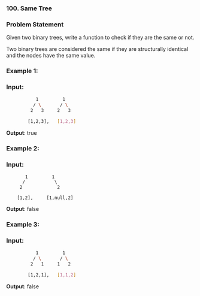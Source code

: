 ### 100. Same Tree

### Problem Statement
Given two binary trees, write a function to check if they are the same or not.

Two binary trees are considered the same if they are structurally identical and the nodes have the same value.

### Example 1:
### Input:
```bash
           1         1
          / \       / \
         2   3     2   3

        [1,2,3],   [1,2,3]
```


**Output**: true

### Example 2:

### Input:     
           1         1
          /           \
         2             2

        [1,2],     [1,null,2]

**Output**: false

### Example 3:

### Input: 
```bash
           1         1
          / \       / \
         2   1     1   2

        [1,2,1],   [1,1,2]
```

**Output**: false